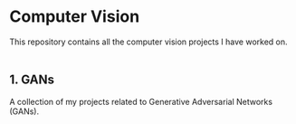 # Computer Vision  
This repository contains all the computer vision projects I have worked on.</br></br>

## 1. GANs  
A collection of my projects related to Generative Adversarial Networks (GANs).</br></br>
